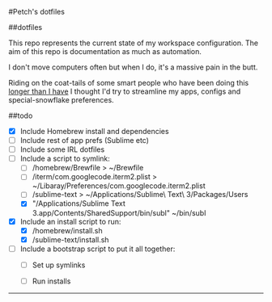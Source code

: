 #Petch's dotfiles

##dotfiles

This repo represents the current state of my workspace configuration. The aim of this repo is documentation as much as automation.

I don't move computers often but when I do, it's a massive pain in the butt.

Riding on the coat-tails of some smart people who have been doing this [longer than I have][1] I thought I'd try to streamline my apps, configs and special-snowflake preferences.


##todo

- [x] Include Homebrew install and dependencies
- [ ] Include rest of app prefs (Sublime etc)
- [ ] Include some IRL dotfiles
- [ ] Include a script to symlink:
	- [ ] /homebrew/Brewfile > ~/Brewfile
	- [ ] /iterm/com.googlecode.iterm2.plist > ~/Libaray/Preferences/com.googlecode.iterm2.plist
	- [ ] /sublime-text > ~/Applications/Sublime\ Text\ 3/Packages/Users
	- [x] "/Applications/Sublime Text 3.app/Contents/SharedSupport/bin/subl" ~/bin/subl
- [x] Include an install script to run:
	- [x] /homebrew/install.sh
	- [x] /sublime-text/install.sh
- [ ] Include a bootstrap script to put it all together:
	- [ ] Set up symlinks
	- [ ] Run installs


-----


[1]: http://dotfiles.github.io/